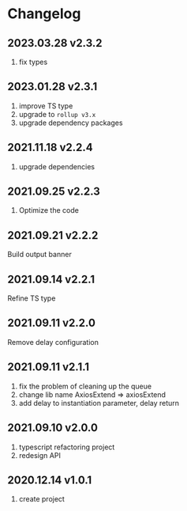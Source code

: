 # Changelog

## 2023.03.28 v2.3.2

1. fix types

## 2023.01.28 v2.3.1

1. improve TS type
2. upgrade to `rollup v3.x`
3. upgrade dependency packages

## 2021.11.18 v2.2.4

1. upgrade dependencies

## 2021.09.25 v2.2.3

1. Optimize the code

## 2021.09.21 v2.2.2

Build output banner

## 2021.09.14 v2.2.1

Refine TS type

## 2021.09.11 v2.2.0

Remove delay configuration

## 2021.09.11 v2.1.1

1. fix the problem of cleaning up the queue
2. change lib name AxiosExtend => axiosExtend
3. add delay to instantiation parameter, delay return

## 2021.09.10 v2.0.0

1. typescript refactoring project
2. redesign API

## 2020.12.14 v1.0.1

1. create project
